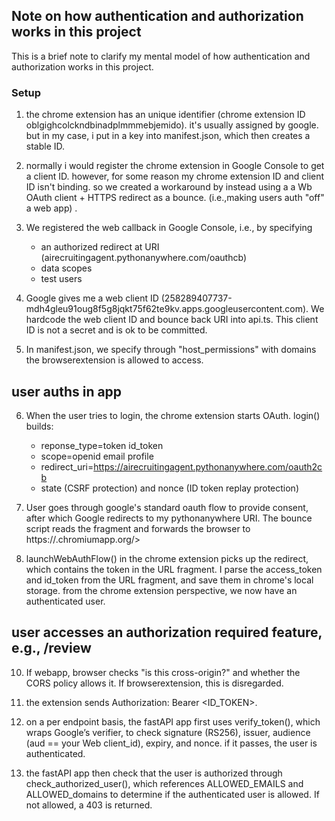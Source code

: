## Note on how authentication and authorization works in this project

This is a brief note to clarify my mental model of how authentication and authorization works in this project.

### Setup

1. the chrome extension has an unique identifier (chrome extension ID oblgighcolckndbinadplmmmebjemido). it's usually assigned by google. but in my case, i put in a key into manifest.json, which then creates a stable ID. 

2. normally i would register the chrome extension in Google Console to get a client ID. however, for some reason my chrome extension ID and client ID isn't binding. so we created a workaround by instead using a a Wb OAuth client + HTTPS redirect as a bounce. (i.e.,making users auth "off" a web app) . 

3. We registered the web callback in Google Console, i.e., by specifying 
   - an authorized redirect at  URI (airecruitingagent.pythonanywhere.com/oauthcb)
   - data scopes
   - test users 

4. Google gives me a web client ID (258289407737-mdh4gleu91oug8f5g8jqkt75f62te9kv.apps.googleusercontent.com). We hardcode the web client ID and bounce back URI into api.ts. This client ID is not a secret and is ok to be committed. 

5. In manifest.json, we specify through "host_permissions" with domains the browserextension is allowed to access. 

## user auths in app

6. When the user tries to login, the chrome extension starts OAuth. login() builds:
   - reponse_type=token id_token
   - scope=openid email profile
   - redirect_uri=https://airecruitingagent.pythonanywhere.com/oauth2cb
   - state (CSRF protection) and nonce (ID token replay protection)

8. User goes through google's standard oauth flow to provide consent, after which Google redirects to my pythonanywhere URI. The bounce script reads the fragment and forwards the browser to https://<chrome-extension-id>.chromiumapp.org/<same fragment>>

9. launchWebAuthFlow() in the chrome extension picks up the redirect, which contains the token in the URL fragment. I parse the access_token and id_token from the URL fragment, and save them in chrome's local storage. from the chrome extension perspective, we now have an authenticated user. 

## user accesses an authorization required feature, e.g., /review

10. If webapp, browser checks "is this cross-origin?" and whether the CORS policy allows it. If browserextension, this is disregarded.  

11. the extension sends Authorization: Bearer <ID_TOKEN>.

12. on a per endpoint basis, the fastAPI app first uses verify_token(), which wraps Google’s verifier, to check signature (RS256), issuer, audience (aud == your Web client_id), expiry, and nonce. if it passes, the user is authenticated. 

13. the fastAPI app then check that the user is authorized through check_authorized_user(), which references ALLOWED_EMAILS and ALLOWED_domains to determine if the authenticated user is allowed. If not allowed, a 403 is returned.
